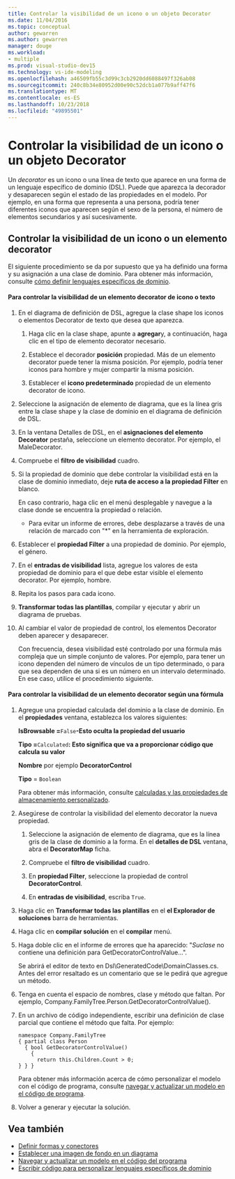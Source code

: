 ```yaml
---
title: Controlar la visibilidad de un icono o un objeto Decorator
ms.date: 11/04/2016
ms.topic: conceptual
author: gewarren
ms.author: gewarren
manager: douge
ms.workload:
- multiple
ms.prod: visual-studio-dev15
ms.technology: vs-ide-modeling
ms.openlocfilehash: a46509fb55c3d99c3cb2920dd6088497f326ab08
ms.sourcegitcommit: 240c8b34e80952d00e90c52dcb1a077b9aff47f6
ms.translationtype: MT
ms.contentlocale: es-ES
ms.lasthandoff: 10/23/2018
ms.locfileid: "49895501"
---
```

# <a name="controlling-the-visibility-of-an-icon-or-decorator"></a>Controlar la visibilidad de un icono o un objeto Decorator
Un *decorator* es un icono o una línea de texto que aparece en una forma de un lenguaje específico de dominio (DSL). Puede que aparezca la decorador y desaparecen según el estado de las propiedades en el modelo. Por ejemplo, en una forma que representa a una persona, podría tener diferentes iconos que aparecen según el sexo de la persona, el número de elementos secundarios y así sucesivamente.

## <a name="controlling-the-visibility-of-an-icon-or-decorator"></a>Controlar la visibilidad de un icono o un elemento decorator
 El siguiente procedimiento se da por supuesto que ya ha definido una forma y su asignación a una clase de dominio. Para obtener más información, consulte [cómo definir lenguajes específicos de dominio](../modeling/how-to-define-a-domain-specific-language.md).

#### <a name="to-control-the-visibility-of-an-icon-or-text-decorator"></a>Para controlar la visibilidad de un elemento decorator de icono o texto

1. En el diagrama de definición de DSL, agregue la clase shape los iconos o elementos Decorator de texto que desea que aparezca.

   1.  Haga clic en la clase shape, apunte a **agregar**y, a continuación, haga clic en el tipo de elemento decorator necesario.

   2.  Establece el decorador **posición** propiedad. Más de un elemento decorator puede tener la misma posición. Por ejemplo, podría tener iconos para hombre y mujer compartir la misma posición.

   3.  Establecer el **icono predeterminado** propiedad de un elemento decorator de icono.

2. Seleccione la asignación de elemento de diagrama, que es la línea gris entre la clase shape y la clase de dominio en el diagrama de definición de DSL.

3. En la ventana Detalles de DSL, en el **asignaciones del elemento Decorator** pestaña, seleccione un elemento decorator. Por ejemplo, el MaleDecorator.

4. Compruebe el **filtro de visibilidad** cuadro.

5. Si la propiedad de dominio que debe controlar la visibilidad está en la clase de dominio inmediato, deje **ruta de acceso a la propiedad Filter** en blanco.

    En caso contrario, haga clic en el menú desplegable y navegue a la clase donde se encuentra la propiedad o relación.

   -   Para evitar un informe de errores, debe desplazarse a través de una relación de marcado con "*" en la herramienta de exploración.

6. Establecer el **propiedad Filter** a una propiedad de dominio. Por ejemplo, el género.

7. En el **entradas de visibilidad** lista, agregue los valores de esta propiedad de dominio para el que debe estar visible el elemento decorator. Por ejemplo, hombre.

8. Repita los pasos para cada icono.

9. **Transformar todas las plantillas**, compilar y ejecutar y abrir un diagrama de pruebas.

10. Al cambiar el valor de propiedad de control, los elementos Decorator deben aparecer y desaparecer.

    Con frecuencia, desea visibilidad esté controlado por una fórmula más compleja que un simple conjunto de valores. Por ejemplo, para tener un icono dependen del número de vínculos de un tipo determinado, o para que sea dependen de una si es un número en un intervalo determinado. En ese caso, utilice el procedimiento siguiente.

#### <a name="to-control-the-visibility-of-a-decorator-based-on-a-formula"></a>Para controlar la visibilidad de un elemento decorator según una fórmula

1.  Agregue una propiedad calculada del dominio a la clase de dominio. En el **propiedades** ventana, establezca los valores siguientes:

     **IsBrowsable =**`False`**-Esto oculta la propiedad del usuario**

     **Tipo =**`Calculated`**: Esto significa que va a proporcionar código que calcula su valor**

     **Nombre** por ejemplo **DecoratorControl**

     **Tipo** = `Boolean`

     Para obtener más información, consulte [calculadas y las propiedades de almacenamiento personalizado](../modeling/calculated-and-custom-storage-properties.md).

2.  Asegúrese de controlar la visibilidad del elemento decorator la nueva propiedad.

    1.  Seleccione la asignación de elemento de diagrama, que es la línea gris de la clase de dominio a la forma. En el **detalles de DSL** ventana, abra el **DecoratorMap** ficha.

    2.  Compruebe el **filtro de visibilidad** cuadro.

    3.  En **propiedad Filter**, seleccione la propiedad de control **DecoratorControl**.

    4.  En **entradas de visibilidad**, escriba `True`.

3.  Haga clic en **Transformar todas las plantillas** en el **el Explorador de soluciones** barra de herramientas.

4.  Haga clic en **compilar solución** en el **compilar** menú.

5.  Haga doble clic en el informe de errores que ha aparecido: "*Suclase* no contiene una definición para GetDecoratorControlValue...".

     Se abrirá el editor de texto en Dsl\GeneratedCode\DomainClasses.cs. Antes del error resaltado es un comentario que se le pedirá que agregue un método.

6.  Tenga en cuenta el espacio de nombres, clase y método que faltan.  Por ejemplo, Company.FamilyTree.Person.GetDecoratorControlValue().

7.  En un archivo de código independiente, escribir una definición de clase parcial que contiene el método que falta. Por ejemplo:

    ```
    namespace Company.FamilyTree
    { partial class Person
      { bool GetDecoratorControlValue()
        {
          return this.Children.Count > 0;
    } } }
    ```

     Para obtener más información acerca de cómo personalizar el modelo con el código de programa, consulte [navegar y actualizar un modelo en el código de programa](../modeling/navigating-and-updating-a-model-in-program-code.md).

8.  Volver a generar y ejecutar la solución.

## <a name="see-also"></a>Vea también

- [Definir formas y conectores](../modeling/defining-shapes-and-connectors.md)
- [Establecer una imagen de fondo en un diagrama](../modeling/setting-a-background-image-on-a-diagram.md)
- [Navegar y actualizar un modelo en el código del programa](../modeling/navigating-and-updating-a-model-in-program-code.md)
- [Escribir código para personalizar lenguajes específicos de dominio](../modeling/writing-code-to-customise-a-domain-specific-language.md)
